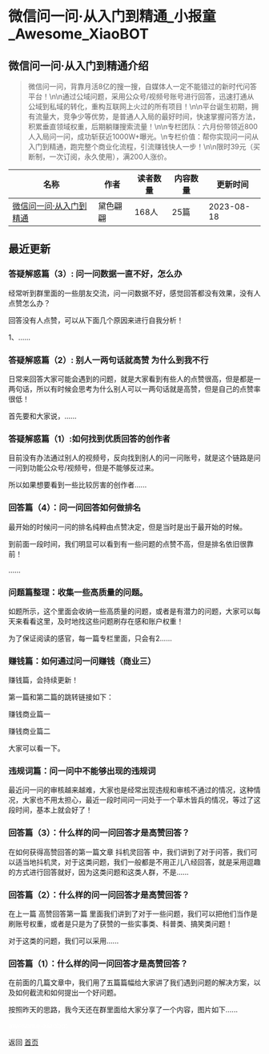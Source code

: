 # 微信问一问·从入门到精通_小报童_Awesome_XiaoBOT

## 微信问一问·从入门到精通介绍
> 微信问一问，背靠月活8亿的搜一搜，自媒体人一定不能错过的新时代问答平台！\n\n通过公域问题，采用公众号/视频号账号进行回答，迅速打通从公域到私域的转化，重构互联网上火过的所有项目！\n\n平台诞生初期，拥有流量大，竞争少等优势，是普通人入局的最好时间，快速掌握问答方法，积累垂直领域权重，后期躺赚搜索流量！\n\n专栏团队：六月份带领近800人入局问一问，成功斩获近1000W+曝光。\n专栏价值：帮你实现问一问从入门到精通，跑完整个商业化流程，引流赚钱快人一步！\n\n限时39元（买断制，一次订阅，永久使用），满200人涨价。  
  


|名称|作者|读者数量|内容数量|更新时间|
|---|---|---|---|---|
|[微信问一问·从入门到精通](https://xiaobot.net/p/yfy1784416203?refer=0b133df9-27dc-423b-8101-639049001c13)|黛色翩翩|168人|25篇|2023-08-18|

## 最近更新
### 答疑解惑篇（3）: 问一问数据一直不好，怎么办

经常听到群里面的一些朋友交流，问一问数据不好，感觉回答都没有效果，没有人点赞怎么办？

回答没有人点赞，可以从下面几个原因来进行自我分析！

1、......

### 答疑解惑篇（2）: 别人一两句话就高赞 为什么到我不行

日常来回答大家可能会遇到的问题，就是大家看到有些人的点赞很高，但是都是一两句话，所以有时候会思考为什么别人可以一两句话就是高赞，但是自己的点赞率很低！

首先要和大家说，......

### 答疑解惑篇（1）:如何找到优质回答的创作者

目前没有办法通过别人的视频号，反向找到别人的问一问账号，就是这个链路是问一问到功能公众号/视频号，但是不能够反过来。

所以如果想要看到一些比较厉害的创作者......

### 回答篇（4）：问一问回答如何做排名

最开始的时候问一问的排名纯粹由点赞决定，但是当时是出于最开始的时候。

到前面一段时间，我们明显可以看到有一些问题的点赞不高，但是排名依旧很靠前！

......

### 问题篇整理：收集一些高质量的问题。

如题所示，这个里面会收纳一些高质量的问题，或者是有潜力的问题，大家可以每天来看看这里，及时地找这些问题刷存在感和账户权重！

为了保证阅读的感官，每一篇专栏里面，只会有2......

### 赚钱篇：如何通过问一问赚钱（商业三）

赚钱篇，会持续更新！

第一篇和第二篇的跳转链接如下：

赚钱商业篇一

赚钱商业篇二

大家可以看一下。

### 违规词篇：问一问中不能够出现的违规词

最近问一问的审核越来越难，大家也是经常出现违规和审核不通过的情况，这种情况，大家也不用太担心，最近一段时间问一问处于一个草木皆兵的情况，等过了这段时间，基本上就会好了！

### 回答篇（3）：什么样的问一问回答才是高赞回答？

在如何获得高赞回答的第一篇文章 抖机灵回答
中，我们讲到了对于问答，我们可以适当地抖机灵，对于这类问题，我们一般都是不用正儿八经回答，就是采用逗趣的方式进行回答就好，因为这类问题和这类人群，不是......

### 回答篇（2）：什么样的问一问回答才是高赞回答？

在上一篇 高赞回答第一篇 里面我们讲到了对于一些问题，我们可以把他们当作是刷账号权重，或者是只是为了获赞的一些实事类、科普类、搞笑类问题！

对于这类的问题，我们可以采用......

### 回答篇（1）：什么样的问一问回答才是高赞回答？

在前面的几篇文章中，我们用了五篇篇幅给大家讲了我们遇到问题的解决方案，以及如何截流和如何提出一个好问题。

按照昨天的思路，我今天还在群里面给大家分享了一个内容，图片如下......


<a href="https://github.com/Reno9527/awesome-xiaobot" style="color: white; text-decoration: none;">awesome-xiaobot</a>

返回 [首页](../README.md)
